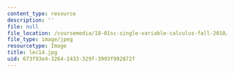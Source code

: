 ```yaml
---
content_type: resource
description: ''
file: null
file_location: /coursemedia/18-01sc-single-variable-calculus-fall-2010/673f93e432642433329f3993f992872f_lec14.jpg
file_type: image/jpeg
resourcetype: Image
title: lec14.jpg
uid: 673f93e4-3264-2433-329f-3993f992872f
---
```

